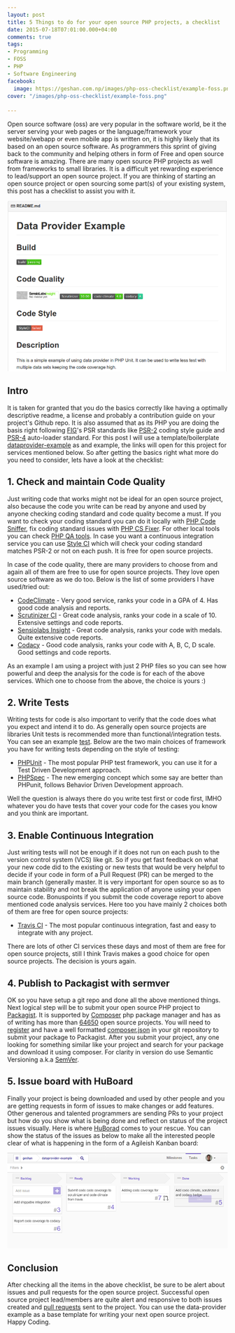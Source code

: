```yaml
---
layout: post
title: 5 Things to do for your open source PHP projects, a checklist
date: 2015-07-18T07:01:00.000+04:00
comments: true
tags:
- Programming
- FOSS
- PHP
- Software Engineering
facebook:
  image: https://geshan.com.np/images/php-oss-checklist/example-foss.png
cover: "/images/php-oss-checklist/example-foss.png"

---
```

Open source software (oss) are very popular in the software world, be it the server serving your web pages or the language/framework your website/webapp or even mobile app is written on, it is highly likely that its based on an open source software. As programmers this sprint of giving back to the community and helping others in form of Free and open source software is amazing. There are many open source PHP projects as well from frameworks to small libraries. It is a difficult yet rewarding experience to lead/support an open source project. If you are thinking of starting an open source project or open sourcing some part(s) of your existing system, this post has a checklist to assist you with it.

<!-- more -->

<img class="center" loading="lazy" src="/images/php-oss-checklist/example-foss.png" title="An example open source php project" alt="Example open source project">

## Intro

It is taken for granted that you do the basics correctly like having a optimally descriptive readme, a license and probably a contribution guide on your project's Github repo. It is also assumed that as its PHP you are doing the basis right following [FIG](http://www.php-fig.org/)'s PSR standards like 
[PSR-2](https://github.com/php-fig/fig-standards/blob/master/accepted/PSR-2-coding-style-guide.md) coding style guide and [PSR-4](https://github.com/php-fig/fig-standards/blob/master/accepted/PSR-4-autoloader.md) auto-loader standard. For this post I will use a template/boilerplate [dataprovider-example](https://github.com/geshan/dataprovider-example) as and example, the links will open for this project for services mentioned below. So after getting the basics right what more do you need to consider, lets have a look at the checklist:

## 1. Check and maintain Code Quality

Just writing code that works might not be ideal for an open source project, also because the code you write can be read by anyone and used by anyone checking coding standard and code quality become a must. If you want to check your coding standard you can do it locally with [PHP Code Sniffer](https://github.com/squizlabs/PHP_CodeSniffer), fix coding standard issues with [PHP CS Fixer](https://github.com/FriendsOfPHP/PHP-CS-Fixer). For other local tools you can check [PHP QA tools](http://phpqatools.org/). In case you want a continuous integration service you can use [Style CI](https://styleci.io/) which will check your coding standard matches PSR-2 or not on each push. It is free for open source projects.

In case of the code quality, there are many providers to choose from and again all of them are free to use for open source projects. They love open source software as we do too. Below is the list of some providers I have used/tried out:

* [CodeClimate](https://codeclimate.com/github/geshan/pdepend-analyzer) - Very good service, ranks your code in a GPA of 4. Has good code analysis and reports.
* [Scrutinizer CI](https://scrutinizer-ci.com/g/geshan/dataprovider-example/) - Great code analysis, ranks your code in a scale of 10. Extensive settings and code reports.
* [Sensiolabs Insight](https://insight.symfony.com/) - Great code analysis, ranks your code with medals. Quite extensive code reports.
* [Codacy](https://www.codacy.com/) - Good code analysis, ranks your code with A, B, C, D scale. Good settings and code reports.

As an example I am using a project with just 2 PHP files so you can see how powerful and deep the analysis for the code is for each of the above services. Which one to choose from the above, the choice is yours :)

## 2. Write Tests

Writing tests for code is also important to verify that the code does what you expect and intend it to do. As generally open source projects are libraries Unit tests is recommended more than functional/integration tests. You can see an example [test](https://github.com/geshan/dataprovider-example/blob/master/tests/DataProvider/Example/Test/CheckoutTest.php). Below are the two main choices of framework you have for writing tests depending on the style of testing:

* [PHPUnit](https://phpunit.de/) - The most popular PHP test framework, you can use it for a Test Driven Development approach.
* [PHPSpec](http://www.phpspec.net/) - The new emerging concept which some say are better than PHPunit, follows Behavior Driven Development approach.

Well the question is always there do you write test first or code first, IMHO whatever you do have tests that cover your code for the cases you know and you think are important.

## 3. Enable Continuous Integration

Just writing tests will not be enough if it does not run on each push to the version control system (VCS) like git. So if you get fast feedback on what your new code did to the existing or new tests that would be very helpful to decide if your code in form of a Pull Request (PR) can be merged to the main branch (generally master. It is very important for open source so as to maintain stability and not break the application of anyone using your open source code. Bonuspoints if you submit the code coverage report to above mentioned code analysis services. Here too you have mainly 2 choices both of them are free for open source projects:

* [Travis CI](https://travis-ci.org/geshan/dataprovider-example) - The most popular continuous integration, fast and easy to integrate with any project.

There are lots of other CI services these days and most of them are free for open source projects, still I think Travis
makes a good choice for open source projects. The decision is yours again.

## 4. Publish to Packagist with sermver

OK so you have setup a git repo and done all the above mentioned things. Next logical step will be to submit your open source PHP project to [Packagist](https://packagist.org/packages/data-provider/example). It is supported by [Composer](https://getcomposer.org/) php package manager and has as of writing has more than [64650](https://packagist.org/statistics) open source projects.
You will need to [register](https://packagist.org/packages/submit) and have a well 
formatted [composer.json](https://github.com/geshan/dataprovider-example/blob/master/composer.json) in your git 
repository to submit your package to Packagist. After you submit your project, any one looking for something similar like your project and search for your package and download it using composer. For clarity in version do use Semantic Versioning a.k.a [SemVer](http://semver.org/).

## 5. Issue board with HuBoard

Finally your project is being downloaded and used by other people and you are getting requests in form of issues to make changes or add features. Other generous and talented programmers are sending PRs to your project but how do you show what is being done and reflect on status of the project issues visually. Here is where 
[HuBorad](https://huboard.com/geshan/dataprovider-example/) comes to
your rescue. You can show the status of the issues as below to make all the interested people clear of what is happening in the form of a Agileish Kanban board:

<img class="center" loading="lazy" src="/images/php-oss-checklist/huBoard.png" title="An example of issues on HuBoard" alt="Example of issues on HuBoard">

## Conclusion

After checking all the items in the above checklist, be sure to be alert about issues and pull requests for the open source project. Successful open source project lead/members are quite alert and responsive to both issues created and [pull requests](/blog/2019/12/how-to-get-your-pull-request-pr-merged-quickly/) sent to the project. You can use the data-provider example as a base template for writing your next open source project. Happy Coding.